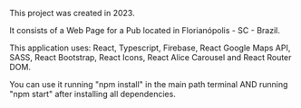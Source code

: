 This project was created in 2023.

It consists of a Web Page for a Pub located in Florianópolis - SC - Brazil.

This application uses: React, Typescript, Firebase, React Google Maps API, SASS, React Bootstrap, React Icons, React Alice Carousel and React Router DOM.

You can use it running "npm install" in the main path terminal AND running "npm start" after installing all dependencies.
